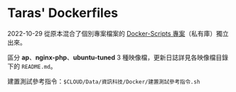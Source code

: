 # Taras' Dockerfiles

2022-10-29 從原本混合了個別專案檔案的 [Docker-Scripts 專案](https://github.com/Wujidadi/Docker-Scripts)（私有庫）獨立出來。

區分 **ap**、**nginx-php**、**ubuntu-tuned** 3 種映像檔，更新日誌詳見各映像檔目錄下的 `README.md`。

建置測試參考指令：`$CLOUD/Data/資訊科技/Docker/建置測試參考指令.sh`
